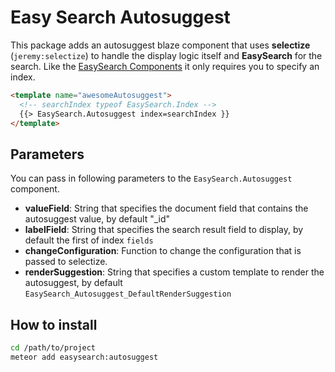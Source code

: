 Easy Search Autosuggest
=====================

This package adds an autosuggest blaze component that uses __selectize__ (`jeremy:selectize`) to handle the display logic itself and
__EasySearch__ for the search. Like the [EasySearch Components](#putInLink) it only requires you to specify an index.

```html
<template name="awesomeAutosuggest">
  <!-- searchIndex typeof EasySearch.Index -->
  {{> EasySearch.Autosuggest index=searchIndex }}
</template>
```

## Parameters

You can pass in following parameters to the `EasySearch.Autosuggest` component.
* __valueField__: String that specifies the document field that contains the autosuggest value, by default "_id"
* __labelField__: String that specifies the search result field to display, by default the first of index `fields`
* __changeConfiguration__: Function to change the configuration that is passed to selectize.
* __renderSuggestion__: String that specifies a custom template to render the autosuggest, by default `EasySearch_Autosuggest_DefaultRenderSuggestion`

## How to install

```sh
cd /path/to/project
meteor add easysearch:autosuggest
```
